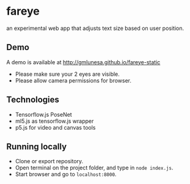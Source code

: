 # fareye
an experimental web app that adjusts text size based on user position.

## Demo
A demo is available at http://gmlunesa.github.io/fareye-static
- Please make sure your 2 eyes are visible.
- Please allow camera permissions for browser.

## Technologies
- Tensorflow.js PoseNet
- ml5.js as tensorflow.js wrapper
- p5.js for video and canvas tools

## Running locally
- Clone or export repository.
- Open terminal on the project folder, and type in `node index.js`.
- Start browser and go to `localhost:8000`.
